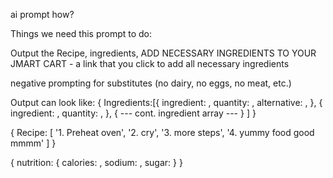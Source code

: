 ai prompt how?


Things we need this prompt to do:

Output the Recipe, ingredients, ADD NECESSARY INGREDIENTS TO YOUR JMART CART - a link that you click to add all necessary ingredients

negative prompting for substitutes (no dairy, no eggs, no meat, etc.)

Output can look like:
{
  Ingredients:[{
    ingredient: ,
    quantity: ,
    alternative: ,
  },
  {
    ingredient: ,
    quantity: ,
  },
  {
    --- cont. ingredient array ---
  }
  ]
}

{
  Recipe: [
    '1. Preheat oven',
    '2. cry',
    '3. more steps',
    '4. yummy food good mmmm'
  ]
}

{
  nutrition: {
    calories: ,
    sodium: ,
    sugar:
  }
}